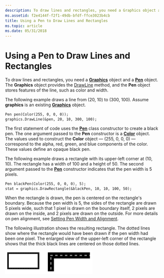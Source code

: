 ```yaml
---
description: To draw lines and rectangles, you need a Graphics object and a Pen object. The Graphics object provides the DrawLine method, and the Pen object stores features of the line, such as color and width.
ms.assetid: f2e4144f-f2f1-49db-bfdf-ffce3023b4cb
title: Using a Pen to Draw Lines and Rectangles
ms.topic: article
ms.date: 05/31/2018
---
```


# Using a Pen to Draw Lines and Rectangles

To draw lines and rectangles, you need a [**Graphics**](/windows/win32/api/gdiplusgraphics/nl-gdiplusgraphics-graphics) object and a [**Pen**](/windows/win32/api/gdipluspen/nl-gdipluspen-pen) object. The **Graphics** object provides the [DrawLine](/windows/win32/api/gdiplusgraphics/nf-gdiplusgraphics-graphics-drawline(inconstpen_inint_inint_inint_inint)) method, and the **Pen** object stores features of the line, such as color and width.

The following example draws a line from (20, 10) to (300, 100). Assume **graphics** is an existing [**Graphics**](/windows/win32/api/gdiplusgraphics/nl-gdiplusgraphics-graphics) object.


```
Pen pen(Color(255, 0, 0, 0));
graphics.DrawLine(&pen, 20, 10, 300, 100);
```



The first statement of code uses the [**Pen**](/windows/win32/api/gdipluspen/nl-gdipluspen-pen) class constructor to create a black pen. The one argument passed to the **Pen** constructor is a [**Color**](/windows/win32/api/gdipluscolor/nl-gdipluscolor-color) object. The values used to construct the **Color** object — (255, 0, 0, 0) — correspond to the alpha, red, green, and blue components of the color. These values define an opaque black pen.

The following example draws a rectangle with its upper-left corner at (10, 10). The rectangle has a width of 100 and a height of 50. The second argument passed to the [**Pen**](/windows/win32/api/gdipluspen/nl-gdipluspen-pen) constructor indicates that the pen width is 5 pixels.


```
Pen blackPen(Color(255, 0, 0, 0), 5);
stat = graphics.DrawRectangle(&blackPen, 10, 10, 100, 50);
```



When the rectangle is drawn, the pen is centered on the rectangle's boundary. Because the pen width is 5, the sides of the rectangle are drawn 5 pixels wide, such that 1 pixel is drawn on the boundary itself, 2 pixels are drawn on the inside, and 2 pixels are drawn on the outside. For more details on pen alignment, see [Setting Pen Width and Alignment](-gdiplus-setting-pen-width-and-alignment-use.md).

The following illustration shows the resulting rectangle. The dotted lines show where the rectangle would have been drawn if the pen width had been one pixel. The enlarged view of the upper-left corner of the rectangle shows that the thick black lines are centered on those dotted lines.

![illustration of a rectangle drawn with a thick black line that surrounds a thin, grey, dashed line](images/pens1.png)

 

 




